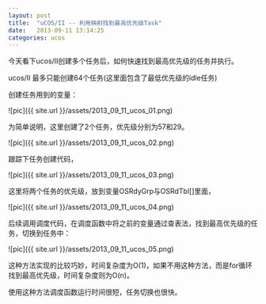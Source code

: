 ```yaml
---
layout: post
title:  "uCOS/II -- 利用映射找到最高优先级Task"
date:   2013-09-11 13:14:25
categories: ucos
---
```


今天看下ucos/II创建多个任务后，如何快速找到最高优先级的任务并执行。

ucos/II 最多只能创建64个任务(这里面包含了最低优先级的idle任务)

创建任务用到的变量：

![pic]({{ site.url }}/assets/2013_09_11_ucos_01.png)

为简单说明，这里创建了2个任务，优先级分别为57和29。

![pic]({{ site.url }}/assets/2013_09_11_ucos_02.png)

跟踪下任务创建代码，

![pic]({{ site.url }}/assets/2013_09_11_ucos_03.png)

这里将两个任务的优先级，放到变量OSRdyGrp与OSRdTbl[]里面，

![pic]({{ site.url }}/assets/2013_09_11_ucos_04.png)

后续调用调度代码，在调度函数中将之前的变量通过查表法，找到最高优先级的任务，切换到任务中：

![pic]({{ site.url }}/assets/2013_09_11_ucos_05.png)

这种方法实现的比较巧妙，时间复杂度为O(1)，如果不用这种方法，而是for循环找到最高优先级，时间复杂度则为O(n)。

使用这种方法调度函数运行时间很短，任务切换也很快。
